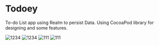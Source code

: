 # Todoey
To-do List app using Realm to persist Data. Using CocoaPod library for designing and some features.


![1234](https://user-images.githubusercontent.com/43090951/53363170-d4d92400-3909-11e9-9715-224cf3708f0c.gif) ![1234](https://user-images.githubusercontent.com/43090951/53363358-45804080-390a-11e9-8884-4a61e2585528.gif) ![111](https://user-images.githubusercontent.com/43090951/53363507-a7d94100-390a-11e9-9b1d-9132478f35b9.gif) ![111](https://user-images.githubusercontent.com/43090951/53362633-a3ac2400-3908-11e9-8e76-0b04e6a6d870.gif)
